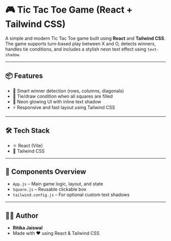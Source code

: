 # 🎮 Tic Tac Toe Game (React + Tailwind CSS)

A simple and modern Tic Tac Toe game built using **React** and **Tailwind CSS**. The game supports turn-based play between X and O, detects winners, handles tie conditions, and includes a stylish neon text effect using `text-shadow`.

---

## 📦 Features

- 🧠 Smart winner detection (rows, columns, diagonals)
- 🤝 Tie/draw condition when all squares are filled
- 🎨 Neon glowing UI with inline text shadow
- ⚡ Responsive and fast layout using Tailwind CSS

---

## 🛠️ Tech Stack

- ⚛️ React (Vite)
- 🎨 Tailwind CSS

---

## 🧩 Components Overview

- `App.js` – Main game logic, layout, and state
- `Square.js` – Reusable clickable box
- `tailwind.config.js` – For optional custom text shadows

---

## 👩‍💻 Author

- **Ritika Jaiswal**
- Made with ❤️ using React & Tailwind CSS
